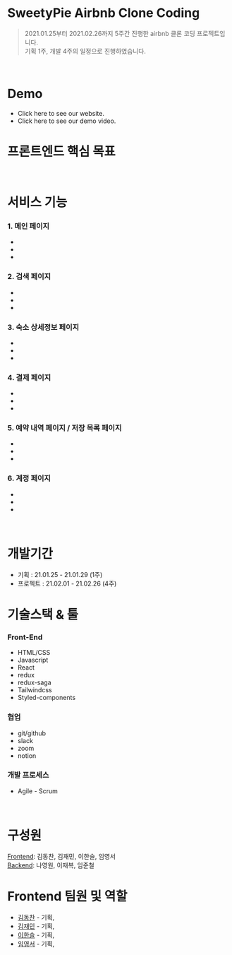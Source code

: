 # SweetyPie Airbnb Clone Coding
> 2021.01.25부터 2021.02.26까지 5주간 진행한 airbnb 클론 코딩 프로젝트입니다. <br>
> 기획 1주, 개발 4주의 일정으로 진행하였습니다.

<br>

# Demo
- Click here to see our website.
- Click here to see our demo video.


# 프론트엔드 핵심 목표


<br>

# 서비스 기능
### 1. 메인 페이지
- 
- 
-

### 2. 검색 페이지
- 
- 
-

### 3. 숙소 상세정보 페이지
- 
- 
-

### 4. 결제 페이지
- 
- 
-

### 5. 예약 내역 페이지 / 저장 목록 페이지
- 
- 
-

### 6. 계정 페이지
- 
- 
-

<br>

# 개발기간
- 기획 : 21.01.25 - 21.01.29 (1주)
- 프로젝트 : 21.02.01 - 21.02.26 (4주)

# 기술스택 & 툴
### Front-End
- HTML/CSS
- Javascript
- React
- redux
- redux-saga
- Tailwindcss
- Styled-components

### 협업
- git/github
- slack
- zoom
- notion

### 개발 프로세스
- Agile - Scrum

<br>

# 구성원
[Frontend](https://github.com/Fds17-FinalProject/SweetyPie_Frontend): 김동찬, 김재민, 이한슬, 임영서 <br>
[Backend](github.com/Fds17-FinalProject/SweetyPie_Backend): 나영원, 이재복, 임준철

# Frontend 팀원 및 역할
- [김동찬](https://github.com/dongchan-K) - 기획,
- [김재민](https://github.com/Kim-Jaemin420) - 기획,
- [이한슬](https://github.com/hanseul-lee) - 기획, 
- [임영서](https://github.com/youngseo-im) - 기획, 

